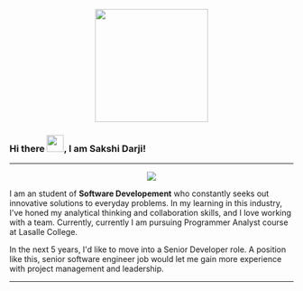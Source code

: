 <!--![hippo](https://media1.giphy.com/media/qgQUggAC3Pfv687qPC/giphy.gif)-->
<!--![Developer](https://user-images.githubusercontent.com/58518192/87162442-bf3e8180-c2e7-11ea-9f2a-53a50306b7ce.gif)-->
<p align="center">
  <img width="200" src="https://user-images.githubusercontent.com/58518192/87162442-bf3e8180-c2e7-11ea-9f2a-53a50306b7ce.gif">
</p>

### Hi there <img src="https://raw.githubusercontent.com/MartinHeinz/MartinHeinz/master/wave.gif" alt="" width="30px"/>, I am Sakshi Darji!
---
<p align="center">
  <a href="https://github.com/DenverCoder1/readme-typing-svg"><img src="https://readme-typing-svg.herokuapp.com?font=Quando&color=3da47a&size=24&center=true&vCenter=true&lines=Full+Stack+Web+Developer;Software+Developer;Mobile+App+Developer;.NET+Developer;Enthusiastic;Researcher;Ready+For+The+Challenges"></a>
</p>

I am an student of **Software Developement** who constantly seeks out innovative solutions to everyday problems. In my learning in this industry, I've honed my analytical thinking and collaboration skills, and I love working with a team. Currently, currently I am pursuing Programmer Analyst course at Lasalle College.

In the next 5 years, I'd like to move into a Senior Developer role. A position like this, senior software engineer job would let me gain more experience with project management and leadership.

---

